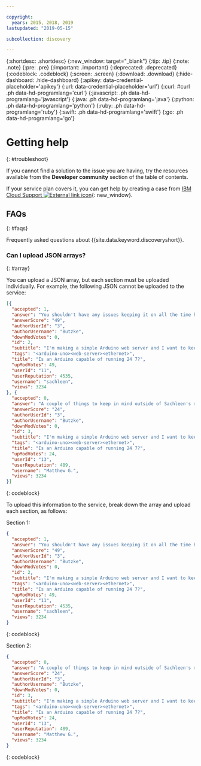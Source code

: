 ```yaml
---

copyright:
  years: 2015, 2018, 2019
lastupdated: "2019-05-15"

subcollection: discovery

---
```


{:shortdesc: .shortdesc}
{:new_window: target="_blank"}
{:tip: .tip}
{:note: .note}
{:pre: .pre}
{:important: .important}
{:deprecated: .deprecated}
{:codeblock: .codeblock}
{:screen: .screen}
{:download: .download}
{:hide-dashboard: .hide-dashboard}
{:apikey: data-credential-placeholder='apikey'} 
{:url: data-credential-placeholder='url'}
{:curl: #curl .ph data-hd-programlang='curl'}
{:javascript: .ph data-hd-programlang='javascript'}
{:java: .ph data-hd-programlang='java'}
{:python: .ph data-hd-programlang='python'}
{:ruby: .ph data-hd-programlang='ruby'}
{:swift: .ph data-hd-programlang='swift'}
{:go: .ph data-hd-programlang='go'}

# Getting help
{: #troubleshoot}

If you cannot find a solution to the issue you are having, try the resources available from the **Developer community** section of the table of contents.

If your service plan covers it, you can get help by creating a case from [IBM Cloud Support ![External link icon](../../icons/launch-glyph.svg "External link icon")](https://cloud.ibm.com/unifiedsupport/supportcenter){: new_window}.

## FAQs
{: #faqs}

Frequently asked questions about {{site.data.keyword.discoveryshort}}.

### Can I upload JSON arrays?
{: #array}

You can upload a JSON array, but each section must be uploaded individually. For example, the following JSON cannot be uploaded to the service:

```json
[{
  "accepted": 1,
  "answer": "You shouldn't have any issues keeping it on all the time however some thing to consider is any counters you may have like the use of millis code . From the Arduino docs on millis a This number will overflow go back to zero after approximately 50 days. blockquote So for projects that are on for long periods of time you may not see an issue immediately but something like this could pop up and cause errors down the road. ",
  "answerScore": "49",
  "authorUserId": "3",
  "authorUsername": "Butzke",
  "downModVotes": 0,
  "id": 2,
  "subtitle": "I'm making a simple Arduino web server and I want to keep it turned on all the time. So it must endure to stay working continuously. I'm using an Arduino Uno with a Ethernet Shield. It's powered with a simple outlet power supply 5V 1A. My Questions Will I have any problems leaving the Arduino turned on all the time? li Is there some other Arduino board better recommended for this? li Are there any precautions that I need to heed regarding this? li ul ",
  "tags": "<arduino-uno><web-server><ethernet>",
  "title": "Is an Arduino capable of running 24 7?",
  "upModVotes": 49,
  "userId": "11",
  "userReputation": 4535,
  "username": "sachleen",
  "views": 3234
}, {
  "accepted": 0,
  "answer": "A couple of things to keep in mind outside of Sachleen's mention of Milli's Like any electronics heat can be disruptive. The micro controller itself isn't likely going to be a huge issue from the perspective of heat but other components like the power supply might cause issues. li If your code uses EEPROMWrite a be aware that the EEPROM is only rated for something in the neighbourhood of 100 000 writes. li ul ",
  "answerScore": "24",
  "authorUserId": "3",
  "authorUsername": "Butzke",
  "downModVotes": 0,
  "id": 3,
  "subtitle": "I'm making a simple Arduino web server and I want to keep it turned on all the time. So it must endure to stay working continuously. I'm using an Arduino Uno with a Ethernet Shield. It's powered with a simple outlet power supply 5V 1A. My Questions Will I have any problems leaving the Arduino turned on all the time? li Is there some other Arduino board better recommended for this? li Are there any precautions that I need to heed regarding this? li ul ",
  "tags": "<arduino-uno><web-server><ethernet>",
  "title": "Is an Arduino capable of running 24 7?",
  "upModVotes": 24,
  "userId": "13",
  "userReputation": 489,
  "username": "Matthew G.",
  "views": 3234
}]
```
{: codeblock}

To upload this information to the service, break down the array and upload each section, as follows:

Section 1:

```json
{
  "accepted": 1,
  "answer": "You shouldn't have any issues keeping it on all the time however some thing to consider is any counters you may have like the use of millis code . From the Arduino docs on millis a This number will overflow go back to zero after approximately 50 days. blockquote So for projects that are on for long periods of time you may not see an issue immediately but something like this could pop up and cause errors down the road. ",
  "answerScore": "49",
  "authorUserId": "3",
  "authorUsername": "Butzke",
  "downModVotes": 0,
  "id": 2,
  "subtitle": "I'm making a simple Arduino web server and I want to keep it turned on all the time. So it must endure to stay working continuously. I'm using an Arduino Uno with a Ethernet Shield. It's powered with a simple outlet power supply 5V 1A. My Questions Will I have any problems leaving the Arduino turned on all the time? li Is there some other Arduino board better recommended for this? li Are there any precautions that I need to heed regarding this? li ul ",
  "tags": "<arduino-uno><web-server><ethernet>",
  "title": "Is an Arduino capable of running 24 7?",
  "upModVotes": 49,
  "userId": "11",
  "userReputation": 4535,
  "username": "sachleen",
  "views": 3234
}
```
{: codeblock}

Section 2:

```json
{
  "accepted": 0,
  "answer": "A couple of things to keep in mind outside of Sachleen's mention of Milli's Like any electronics heat can be disruptive. The micro controller itself isn't likely going to be a huge issue from the perspective of heat but other components like the power supply might cause issues. li If your code uses EEPROMWrite a be aware that the EEPROM is only rated for something in the neighbourhood of 100 000 writes. li ul ",
  "answerScore": "24",
  "authorUserId": "3",
  "authorUsername": "Butzke",
  "downModVotes": 0,
  "id": 3,
  "subtitle": "I'm making a simple Arduino web server and I want to keep it turned on all the time. So it must endure to stay working continuously. I'm using an Arduino Uno with a Ethernet Shield. It's powered with a simple outlet power supply 5V 1A. My Questions Will I have any problems leaving the Arduino turned on all the time? li Is there some other Arduino board better recommended for this? li Are there any precautions that I need to heed regarding this? li ul ",
  "tags": "<arduino-uno><web-server><ethernet>",
  "title": "Is an Arduino capable of running 24 7?",
  "upModVotes": 24,
  "userId": "13",
  "userReputation": 489,
  "username": "Matthew G.",
  "views": 3234
}
```
{: codeblock}
